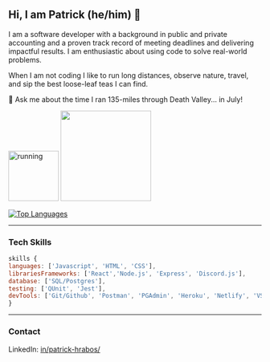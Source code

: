 ## Hi, I am Patrick (he/him) 🦩

I am a software developer with a background in public and private accounting and a proven track record of meeting deadlines and delivering impactful results. I am enthusiastic about using code to solve real-world problems. 

When I am not coding I like to run long distances, observe nature, travel, and sip the best loose-leaf teas I can find.  
  
💬 Ask me about the time I ran 135-miles through Death Valley... in July!  
  
  

<img width="100em" src="https://media.giphy.com/media/2eN0NkCvhjxqo/giphy.gif" alt="running"/>


<img height="180em" src="https://github-readme-stats.vercel.app/api?username=phrabos&show_icons=true&&count_private=true&include_all_commits=true&theme=bear" />

[![Top Languages](https://github-readme-stats.vercel.app/api/top-langs/?username=phrabos&layout=compact&theme=bear)](https://github.com/phrabos/github-readme-stats)

****
### Tech Skills
```js
skills {
languages: ['Javascript', 'HTML', 'CSS'],
librariesFrameworks: ['React','Node.js', 'Express', 'Discord.js'],
database: ['SQL/Postgres'],
testing: ['QUnit', 'Jest'],
devTools: ['Git/Github', 'Postman', 'PGAdmin', 'Heroku', 'Netlify', 'VSCode']
}
```
***
### Contact
LinkedIn:  <a href="https://www.linkedin.com/in/patrick-hrabos/">in/patrick-hrabos/</a>
